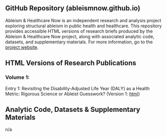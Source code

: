 ## GitHub Repository (ableismnow.github.io)
Ableism & Healthcare Now is an independent research and analysis project exploring structural ableism in public health and healthcare. This repository provides accessible HTML versions of research briefs produced by the Ableism & Healthcare Now project, along with associated analytic code, datasets, and supplementary materials. For more information, go to the [project website](https://www.ableismnow.org).
## HTML Versions of Research Publications
### Volume 1:
Entry 1: Revisiting the Disability-Adjusted Life Year (DALY) as a Health Metric: Rigorous Science or Ableist Guesswork? (Version 1: [html](https://ableismnow.github.io/volume-1/entry-1/v1.html))
## Analytic Code, Datasets & Supplementary Materials
n/a
